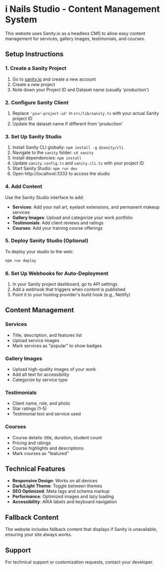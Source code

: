 # i Nails Studio - Content Management System

This website uses Sanity.io as a headless CMS to allow easy content management for services, gallery images, testimonials, and courses.

## Setup Instructions

### 1. Create a Sanity Project

1. Go to [sanity.io](https://www.sanity.io/) and create a new account
2. Create a new project
3. Note down your Project ID and Dataset name (usually 'production')

### 2. Configure Sanity Client

1. Replace `'your-project-id'` in `src/lib/sanity.ts` with your actual Sanity project ID
2. Update the dataset name if different from 'production'

### 3. Set Up Sanity Studio

1. Install Sanity CLI globally: `npm install -g @sanity/cli`
2. Navigate to the `sanity` folder: `cd sanity`
3. Install dependencies: `npm install`
4. Update `sanity.config.ts` and `sanity.cli.ts` with your project ID
5. Start Sanity Studio: `npm run dev`
6. Open http://localhost:3333 to access the studio

### 4. Add Content

Use the Sanity Studio interface to add:

- **Services**: Add your nail art, eyelash extensions, and permanent makeup services
- **Gallery Images**: Upload and categorize your work portfolio
- **Testimonials**: Add client reviews and ratings
- **Courses**: Add your training course offerings

### 5. Deploy Sanity Studio (Optional)

To deploy your studio to the web:
```bash
npm run deploy
```

### 6. Set Up Webhooks for Auto-Deployment

1. In your Sanity project dashboard, go to API settings
2. Add a webhook that triggers when content is published
3. Point it to your hosting provider's build hook (e.g., Netlify)

## Content Management

### Services
- Title, description, and features list
- Upload service images
- Mark services as "popular" to show badges

### Gallery Images
- Upload high-quality images of your work
- Add alt text for accessibility
- Categorize by service type

### Testimonials
- Client name, role, and photo
- Star ratings (1-5)
- Testimonial text and service used

### Courses
- Course details: title, duration, student count
- Pricing and ratings
- Course highlights and descriptions
- Mark courses as "featured"

## Technical Features

- **Responsive Design**: Works on all devices
- **Dark/Light Theme**: Toggle between themes
- **SEO Optimized**: Meta tags and schema markup
- **Performance**: Optimized images and lazy loading
- **Accessibility**: ARIA labels and keyboard navigation

## Fallback Content

The website includes fallback content that displays if Sanity is unavailable, ensuring your site always works.

## Support

For technical support or customization requests, contact your developer.